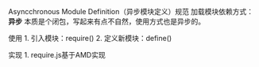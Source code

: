 Asyncchronous Module Definition（异步模块定义）规范
加载模块依赖方式：**异步**
本质是个闭包，写起来有点不自然，使用方式也是异步的。

使用
	1. 引入模块：require()
	2. 定义新模块：define()

实现
	1. require.js基于AMD实现